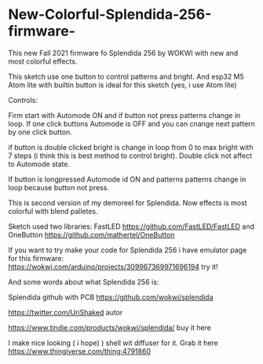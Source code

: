 # New-Colorful-Splendida-256-firmware-
This new Fall 2021 firmware fo Splendida 256 by WOKWI with new and most colorful effects.

This sketch use one button to control patterns and bright. And esp32 M5 Atom lite with builtin button is ideal for this sketch (yes, i use Atom lite)

Controls: 

Firm start with Automode ON and if button not press patterns change in loop. If one click buttons Automode is OFF and you can cnange next pattern by one click button.

if button is double clicked bright is change in loop from 0 to max bright with 7 steps (i think this is best method to control bright). Double click not affect to Automode state.

If button is longpressed Automode id ON and patterns patterns change in loop because button not press.

This is second version of my demoreel for Splendida. Now effects is most colorful with blend palletes. 

Sketch used two libraries: FastLED https://github.com/FastLED/FastLED and OneButton https://github.com/mathertel/OneButton

If you want to try make your code for Splendida 256 i have emulator page for this firmware: https://wokwi.com/arduino/projects/309967369971696194 try it!

And some words about what Splendida 256 is:

Splendida github with PCB https://github.com/wokwi/splendida

https://twitter.com/UriShaked autor

https://www.tindie.com/products/wokwi/splendida/ buy it here

I make nice looking ( i hope) ) shell wit diffuser for it. Grab it here https://www.thingiverse.com/thing:4791860   
